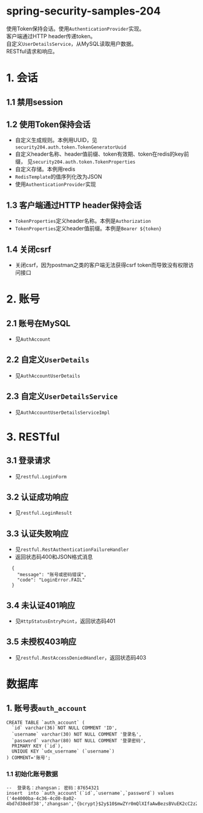 # spring-security-samples-204
使用Token保持会话。使用`AuthenticationProvider`实现。  
客户端通过HTTP header传递token。  
自定义`UserDetailsService`，从MySQL读取用户数据。  
RESTful请求和响应。  

# 1. 会话
## 1.1 禁用session

## 1.2 使用Token保持会话
  - 自定义生成规则。本例用UUID，见`security204.auth.token.TokenGeneratorUuid`
  - 自定义header名称、header值前缀、token有效期、token在redis的key前缀， 见`security204.auth.token.TokenProperties`
  - 自定义存储。本例用redis
  - `RedisTemplate`的值序列化改为JSON
  - 使用`AuthenticationProvider`实现

## 1.3 客户端通过HTTP header保持会话
  - `TokenProperties`定义header名称。本例是`Authorization`
  - `TokenProperties`定义header值前缀。本例是`Bearer ${token}`

## 1.4 关闭csrf
  - 关闭csrf，因为postman之类的客户端无法获得csrf token而导致没有权限访问接口

# 2. 账号
## 2.1 账号在MySQL
  - 见`AuthAccount`

## 2.2 自定义`UserDetails`
  - 见`AuthAccountUserDetails`

## 2.3 自定义`UserDetailsService`
  - 见`AuthAccountUserDetailsServiceImpl`

# 3. RESTful
## 3.1 登录请求
  - 见`restful.LoginForm`

## 3.2 认证成功响应
  - 见`restful.LoginResult`

## 3.3 认证失败响应
  - 见`restful.RestAuthenticationFailureHandler`
  - 返回状态码400和JSON格式消息
```
  {
    "message": "账号或密码错误",
    "code": "LoginError.FAIL"
  }
```

## 3.4 未认证401响应
  - 见`HttpStatusEntryPoint`，返回状态码401

## 3.5 未授权403响应
  - 见`restful.RestAccessDeniedHandler`，返回状态码403

# 数据库
## 1. 账号表`auth_account`
```
CREATE TABLE `auth_account` (
  `id` varchar(36) NOT NULL COMMENT 'ID',
  `username` varchar(30) NOT NULL COMMENT '登录名',
  `password` varchar(80) NOT NULL COMMENT '登录密码',
  PRIMARY KEY (`id`),
  UNIQUE KEY `udx_username` (`username`)
) COMMENT='账号';
```

### 1.1 初始化账号数据
```
--  登录名：zhangsan； 密码：87654321
insert  into `auth_account`(`id`,`username`,`password`) values
('4e4000ba-4c36-4cd0-8a02-4bd7d38e8f38','zhangsan','{bcrypt}$2y$10$mwZYr0mQlXIfaAwBezsBVuEK2cC2zZjJzWGhd.m0dX1iTHDusd3u6');
```